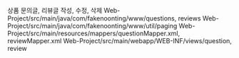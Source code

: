 
상품 문의글, 리뷰글 작성, 수정, 삭제
Web-Project/src/main/java/com/fakenoonting/www/questions, reviews
Web-Project/src/main/java/com/fakenoonting/www/util/paging
Web-Project/src/main/resources/mappers/questionMapper.xml, reviewMapper.xml
Web-Project/src/main/webapp/WEB-INF/views/question, review
